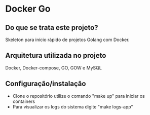 # Docker Go

## Do que se trata este projeto?

Skeleton para início rápido de projetos Golang com Docker.

## Arquitetura utilizada no projeto

Docker, Docker-compose, GO, GOW e MySQL

## Configuração/instalação

- Clone o repositório utilize o comando "make up" para iniciar os containers
- Para visualizar os logs do sistema digite "make logs-app"
